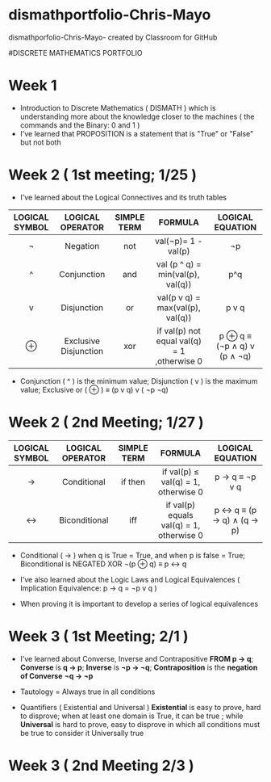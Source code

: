 # dismathportfolio-Chris-Mayo
dismathporfolio-Chris-Mayo- created by Classroom for GitHub

#DISCRETE MATHEMATICS PORTFOLIO



# Week 1
- Introduction to Discrete Mathematics ( DISMATH ) which is understanding more about the knowledge closer to the machines ( the commands and the Binary: 0 and 1 )
- I've learned that PROPOSITION is a statement that is "True" or "False" but not both






# Week 2 ( 1st meeting; 1/25 )

- I've learned about the Logical Connectives and its truth tables

| **LOGICAL SYMBOL** | **LOGICAL OPERATOR** | **SIMPLE TERM** | **FORMULA** |   **LOGICAL EQUATION**     |
|:------------------:|:--------------------:|:-------------:|:-----------:|:----------------------------:|
| ¬  |Negation|not|val(¬p)= 1 - val(p)|¬p|
|^|Conjunction|and|val (p ^ q) = min(val(p), val(q))|p^q|
| v |Disjunction| or | val(p  v q) = max(val(p), val(q))|p v q|
|⊕ |Exclusive Disjunction| xor | if val(p) not equal val(q) = 1 ,otherwise 0 | p ⊕ q  ≡ (¬p ∧ q) v (p ∧ ¬q) |

- Conjunction ( ^ ) is the minimum value; Disjunction ( v ) is the maximum value; Exclusive or ( ⊕ ) ≡ (p  v q) v ( ¬p  ¬q)



# Week 2 ( 2nd Meeting; 1/27 )

| **LOGICAL SYMBOL** | **LOGICAL OPERATOR** | **SIMPLE TERM** | **FORMULA** |   **LOGICAL EQUATION**     |
  |:------------------:|:--------------------:|:-------------:|:-----------:|:----------------------------:|
  | → | Conditional | if then | if val(p) ≤ val(q) = 1, otherwise 0| p → q ≡  ¬p v q |
  |↔ | Biconditional | iff | if val(p) equals val(q) = 1, otherwise 0 | p ↔ q ≡ (p → q) ∧ (q → p) |
  
  
- Conditional ( → ) when q is True = True, and when p is false = True; Biconditional is NEGATED XOR ¬(p ⊕ q) ≡ p ↔ q

- I've also learned about the Logic Laws and Logical Equivalences ( Implication Equivalence: p → q = ¬p v q )
- When proving it is important to develop a series of logical equivalences


 


# Week 3 ( 1st Meeting; 2/1 )

- I've learned about Converse, Inverse and Contrapositive **FROM p → q**; **Converse** is **q → p**; **Inverse** is **¬p → ¬q**; **Contraposition** is the **negation of Converse** **¬q → ¬p**

- Tautology = Always true in all conditions

- Quantifiers ( Existential and Universal ) **Existential** is easy to prove, hard to disprove; when at least one domain is True, it can be true ; while **Universal** is hard to prove, easy to disprove in which all conditions must be true to consider it Universally true



# Week 3 ( 2nd Meeting 2/3 )








